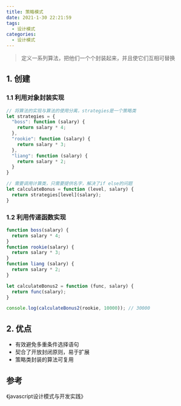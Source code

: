 ```yaml
---
title: 策略模式
date: 2021-1-30 22:21:59
tags:
  - 设计模式
categories:
  - 设计模式
---
```

> 定义一系列算法，把他们一个个封装起来，并且使它们互相可替换
<!--more-->
## 1. 创建

### 1.1 利用对象封装实现

```js
// 将算法的实现与算法的使用分离，strategies是一个策略类
let strategies = {
  "boss": function (salary) {
    return salary * 4;
  },
  "rookie": function (salary) {
    return salary * 3;
  },
  "liang": function (salary) {
    return salary * 2;
  }
}

// 需要调用计算类，只需要提供名字，解决了if else的问题
let calculateBonus = function (level, salary) {
  return strategies[level](salary);
}
```

### 1.2 利用传递函数实现

```js
function boss(salary) {
  return salary * 4;
}
function rookie(salary) {
  return salary * 3;
}
function liang (salary) {
  return salary * 2;
}

let calculateBonus2 = function (func, salary) {
  return func(salary);
}

console.log(calculateBonus2(rookie, 10000)); // 30000
```

## 2. 优点

- 有效避免多重条件选择语句
- 契合了开放封闭原则，易于扩展
- 策略类封装的算法可复用

## 参考

《javascript设计模式与开发实践》